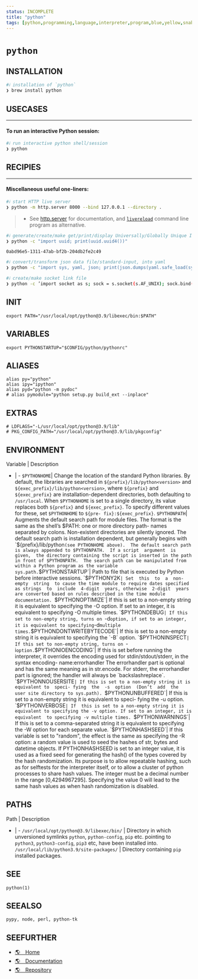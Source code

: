 ```yaml
---
status: INCOMPLETE
title: "python"
tags: [python,programming,language,interpreter,program,blue,yellow,snakes]
---
```


# `python`

## INSTALLATION


```bash
#ℹ︎ installation of `python`
❯ brew install python
```


## USECASES

----
#### To run an interactive Python session:


```bash
#ℹ︎ run interactive python shell/session
❯ python
```


## RECIPIES

----
#### Miscellaneous useful one-liners:


```bash
#ℹ︎ start HTTP live server
❯ python -m http.server 8000 --bind 127.0.0.1 --directory .
```


>- See [http.server](https://docs.python.org/3/library/http.server.html) for documentation, and [`livereload`](http://livereload.com/) command line program as alternative.


```bash
#ℹ︎ generate/create/make get/print/display Universally/Globally Unique IDentifier (UUID/GUID)
❯ python -c "import uuid; print(uuid.uuid4())"
```

    0abd96e5-1311-47ab-bf2b-204db2fe2c49


```bash
#ℹ︎ convert/transform json data file/standard-input, into yaml
❯ python -c "import sys, yaml, json; print(json.dumps(yaml.safe_load(sys.stdin.read())))"
```



```bash
#ℹ︎ create/make socket link file
❯ python -c ’import socket as s; sock = s.socket(s.AF_UNIX); sock.bind("/tmp/test.sock")’
```



## INIT

    export PATH="/usr/local/opt/python@3.9/libexec/bin:$PATH"

## VARIABLES

    export PYTHONSTARTUP="$CONFIG/python/pythonrc"

## ALIASES

    alias py="python"
    alias ipy="ipython"
    alias pyd="python -m pydoc"
    # alias pymodule="python setup.py build_ext --inplace"

## EXTRAS

    # LDFLAGS="-L/usr/local/opt/python@3.9/lib"
    # PKG_CONFIG_PATH="/usr/local/opt/python@3.9/lib/pkgconfig"


## ENVIRONMENT

Variable | Description
- | -
`$PYTHONHOME`| Change the location of the standard Python libraries. By default, the libraries are searched in `${prefix}/lib/python<version>` and `${exec_prefix}/lib/python<version>`, where `${prefix}` and `${exec_prefix}` are installation-dependent directories, both defaulting to `/usr/local`. When `$PYTHONHOME` is set to a single directory, its value replaces both `${prefix}` and `${exec_prefix}`. To specify different values for these, set `$PYTHONHOME` to `${pre- fix}:${exec_prefix}`.
`$PYTHONPATH`| Augments the default search path for module files. The  format is  the  same  as the shell’s $PATH: one or more directory path- names  separated  by  colons.   Non-existent   directories   are silently  ignored.   The  default  search  path  is installation dependent, but generally begins  with  `${prefix}/lib/python<version>` (see PYTHONHOME above).  The default search path is always appended to $PYTHONPATH.  If a script  argument  is  given,  the directory containing the script is inserted in the path in front of $PYTHONPATH.  The search path can be manipulated from  within a Python program as the variable sys.path.
`$PYTHONSTARTUP`| Path to file that is executed by Python before interactive sessions.
`$PYTHONY2K`| Set  this  to  a  non-empty  string  to cause the time module to require dates specified as strings  to  include  4-digit  years, otherwise  2-digit  years are converted based on rules described in the time module documentation.
`$PYTHONOPTIMIZE`| If this is set to a non-empty string it is equivalent to  specifying  the  -O option. If set to an integer, it is equivalent to specifying -O multiple times.
`$PYTHONDEBUG`| If this set to non-empty string, turns on `-d` option, if set to an integer, it is equivalent to specifying `-d` multiple times.
`$PYTHONDONTWRITEBYTECODE`| If this is set to a non-empty string it is equivalent to specifying the `-B` option.
`$PYTHONINSPECT`| If this set to non-empty string, turns on `-i` option.
`$PYTHONIOENCODING`| If this is set before running the interpreter, it overrides  the encoding  used  for stdin/stdout/stderr, in the syntax encoding- name:errorhandler The errorhandler part is optional and has  the same meaning as in str.encode. For stderr, the errorhandler part is ignored; the handler will always be `backslashreplace`.
`$PYTHONNOUSERSITE`| If this is set to a non-empty string it is equivalent to  speci- fying  the  -s  option  (Don’t  add  the  user site directory to sys.path).
`$PYTHONUNBUFFERED`| If this is set to a non-empty string it is equivalent to  speci- fying the -u option.
`$PYTHONVERBOSE`| If  this is set to a non-empty string it is equivalent to specifying the -v option. If set to an integer, it is  equivalent  to specifying -v multiple times.
`$PYTHONWARNINGS`| If  this  is set to a comma-separated string it is equivalent to specifying the -W option for each separate value.
`$PYTHONHASHSEED`| If this variable is set to "random", the effect is the  same  as specifying the -R option: a random value is used to seed the hashes of str, bytes and datetime objects. If PYTHONHASHSEED is set to an integer value, it is used as a fixed seed for generating the hash() of the types covered by the hash randomization. Its purpose is to allow repeatable hashing, such as for selftests for the interpreter itself, or to allow a cluster of python processes to share hash values. The integer must be  a  decimal  number  in  the  range [0,4294967295].  Specifying the value 0 will lead to the same hash values as when hash randomization is disabled.

## PATHS

Path | Description
- | -
`/usr/local/opt/python@3.9/libexec/bin/` | Directory in which unversioned symlinks `python`, `python-config`, `pip` etc. pointing to `python3`, `python3-config`, `pip3` etc, have been installed into.
`/usr/local/lib/python3.9/site-packages/` | Directory containing `pip` installed packages.

## SEE

    python(1)

## SEEALSO

    pypy, node, perl, python-tk

## SEEFURTHER

- [🌎 Home](https://www.python.org/)
- [🌎 Documentation](https://docs.python.org/)
- [🌎 Repository](https://github.com/python/cpython)
